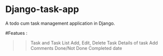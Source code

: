 # Django-task-app
A todo cum task management application in Django.

#Featues : 
>> Task and Task List
>> Add, Edit, Delete Task
>> Details of task
>> Add Comments
>> Done/Not Done
>> Completed date 
